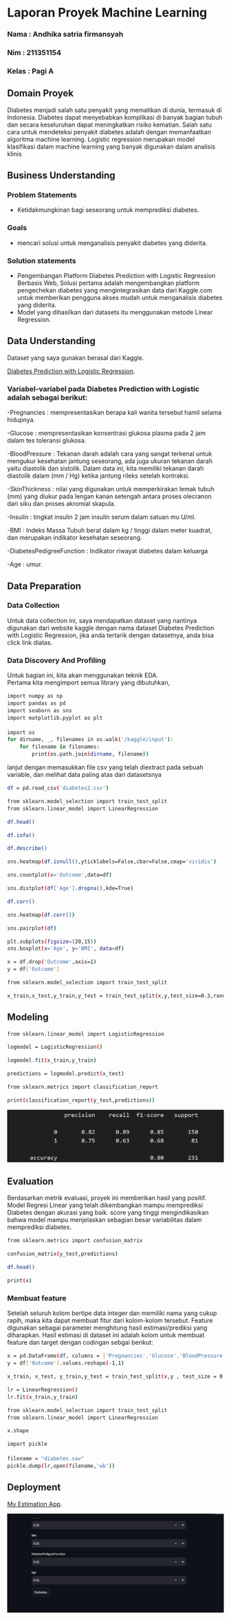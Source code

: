 # Laporan Proyek Machine Learning
### Nama : Andhika satria firmansyah
### Nim : 211351154
### Kelas : Pagi A

## Domain Proyek

Diabetes menjadi salah satu penyakit yang mematikan di dunia, termasuk di Indonesia. Diabetes dapat menyebabkan komplikasi di banyak bagian tubuh dan secara keseluruhan dapat meningkatkan risiko kematian. Salah satu cara untuk mendeteksi penyakit diabetes adalah dengan memanfaatkan algoritma machine learning. Logistic regression merupakan model klasifikasi dalam machine learning yang banyak digunakan dalam analisis klinis 

## Business Understanding

### Problem Statements

- Ketidakmungkinan bagi seseorang untuk memprediksi diabetes. 

### Goals

- mencari solusi untuk menganalisis penyakit diabetes yang diderita.

### Solution statements
- Pengembangan Platform Diabetes Prediction with Logistic Regression Berbasis Web, Solusi pertama adalah mengembangkan platform pengechekan diabetes yang mengintegrasikan data dari Kaggle.com untuk memberikan pengguna akses mudah untuk menganalisis diabetes yang diderita. 
- Model yang dihasilkan dari datasets itu menggunakan metode Linear Regression.

## Data Understanding
Dataset yang saya gunakan berasal dari Kaggle.<br> 

[Diabetes Prediction with Logistic Regression](https://www.kaggle.com/datasets/kandij/diabetes-dataset).

### Variabel-variabel pada Diabetes Prediction with Logistic adalah sebagai berikut:

-Pregnancies : mempresentasikan berapa kali wanita tersebut hamil selama hidupnya.

-Glucose : mempresentasikan konsentrasi glukosa plasma pada 2 jam dalam tes toleransi glukosa.

-BloodPressure : Tekanan darah adalah cara yang sangat terkenal untuk mengukur kesehatan jantung seseorang, ada juga ukuran tekanan darah yaitu diastolik dan sistolik. Dalam data ini, kita memiliki tekanan darah diastolik dalam (mm / Hg) ketika jantung rileks setelah kontraksi.

-SkinThickness : nilai yang digunakan untuk memperkirakan lemak tubuh (mm) yang diukur pada lengan kanan setengah antara proses olecranon dari siku dan proses akromial skapula.

-Insulin : tingkat insulin 2 jam insulin serum dalam satuan mu U/ml.

-BMI : Indeks Massa Tubuh berat dalam kg / tinggi dalam meter kuadrat, dan merupakan indikator kesehatan seseorang.

-DiabetesPedigreeFunction : Indikator riwayat diabetes dalam keluarga

-Age : umur.

## Data Preparation
### Data Collection
Untuk data collection ini, saya mendapatkan dataset yang nantinya digunakan dari website kaggle dengan nama dataset Diabetes Prediction with Logistic Regression, jika anda tertarik dengan datasetnya, anda bisa click link diatas.

### Data Discovery And Profiling
Untuk bagian ini, kita akan menggunakan teknik EDA. <br>
Pertama kita mengimport semua library yang dibutuhkan,
```bash
import numpy as np 
import pandas as pd 
import seaborn as sns
import matplotlib.pyplot as plt

import os
for dirname, _, filenames in os.walk('/kaggle/input'):
    for filename in filenames:
        print(os.path.join(dirname, filename))
```

lanjut dengan memasukkan file csv yang telah diextract pada sebuah variable, dan melihat data paling atas dari datasetsnya
```bash
df = pd.read_csv('diabetes2.csv')
```

```bash
from sklearn.model_selection import train_test_split
from sklearn.linear_model import LinearRegression
```

```bash
df.head()
```

```bash
df.info()
```

```bash
df.describe()
```

```bash
sns.heatmap(df.isnull(),yticklabels=False,cbar=False,cmap='viridis')
```

```bash
sns.countplot(x='Outcome',data=df)
```

```bash
sns.distplot(df['Age'].dropna(),kde=True)
```

```bash
df.corr()
```

```bash
sns.heatmap(df.corr())
```

```bash
sns.pairplot(df)
```

```bash
plt.subplots(figsize=(20,15))
sns.boxplot(x='Age', y='BMI', data=df)
```

```bash
x = df.drop('Outcome',axis=1)
y = df['Outcome']
```

```bash
from sklearn.model_selection import train_test_split
```

```bash
x_train,x_test,y_train,y_test = train_test_split(x,y,test_size=0.3,random_state=101)
```

## Modeling

```bash
from sklearn.linear_model import LogisticRegression
```

```bash
logmodel = LogisticRegression()
```

```bash
logmodel.fit(x_train,y_train)
```

```bash
predictions = logmodel.predict(x_test)
```

```bash
from sklearn.metrics import classification_report
```

```bash
print(classification_report(y_test,predictions))
```
![Alt text](B1.png)

## Evaluation
Berdasarkan metrik evaluasi, proyek ini memberikan hasil yang positif. Model Regresi Linear yang telah dikembangkan mampu memprediksi Diabetes dengan akurasi yang baik. score yang tinggi mengindikasikan bahwa model mampu menjelaskan sebagian besar variabilitas dalam memprediksi diabetes.

```bash
from sklearn.metrics import confusion_matrix
```

```bash
confusion_matrix(y_test,predictions)
```

```bash
df.head()
```

```bash
print(x)
```
### Membuat feature

Setelah seluruh kolom bertipe data integer dan memiliki nama yang cukup rapih, maka kita dapat membuat fitur dari kolom-kolom tersebut.
Feature digunakan sebagai parameter menghitung hasil estimasi/prediksi yang diharapkan. Hasil estimasi di dataset ini adalah kolom untuk membuat feature dan target dengan codingan sebgai berikut:

```bash
x = pd.DataFrame(df, columns = ['Pregnancies','Glucose','BloodPressure','SkinThickness','Insulin','BMI','DiabetesPedigreeFunction','Age'])
y = df['Outcome'].values.reshape(-1,1)
```

```bash
x_train, x_test, y_train,y_test = train_test_split(x,y , test_size = 0.2 , random_state = 0)
```

```bash
lr = LinearRegression()
lr.fit(x_train,y_train)
```

```bash
from sklearn.model_selection import train_test_split
from sklearn.linear_model import LinearRegression
```

```bash
x.shape
```

```bash
import pickle

filename = "diabetes.sav"
pickle.dump(lr,open(filename,'wb')) 
```

## Deployment

[My Estimation App](https://appediabetes-ggg7suearpfjpeadzmucuf.streamlit.app/).

![Alt text](A1.png)
